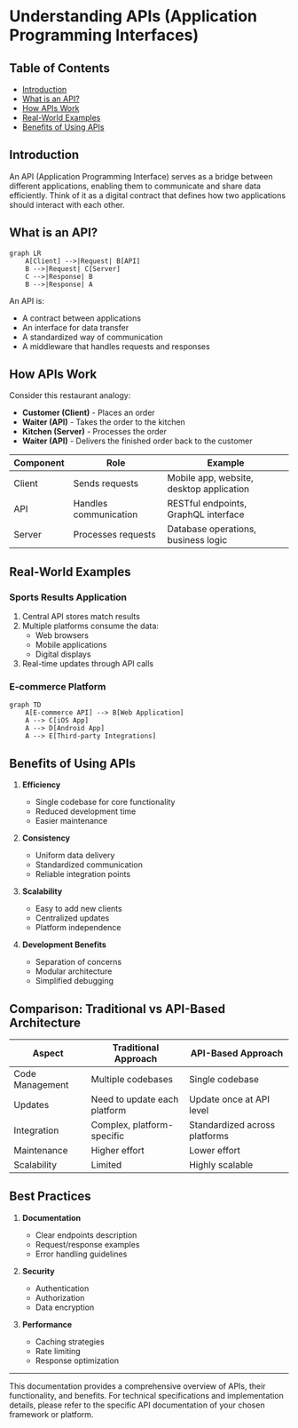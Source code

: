 # Understanding APIs (Application Programming Interfaces)

## Table of Contents
- [Introduction](#introduction)
- [What is an API?](#what-is-an-api)
- [How APIs Work](#how-apis-work)
- [Real-World Examples](#real-world-examples)
- [Benefits of Using APIs](#benefits-of-using-apis)

## Introduction

An API (Application Programming Interface) serves as a bridge between different applications, enabling them to communicate and share data efficiently. Think of it as a digital contract that defines how two applications should interact with each other.

## What is an API?

```mermaid
graph LR
    A[Client] -->|Request| B[API]
    B -->|Request| C[Server]
    C -->|Response| B
    B -->|Response| A
```

An API is:
- A contract between applications
- An interface for data transfer
- A standardized way of communication
- A middleware that handles requests and responses

## How APIs Work

Consider this restaurant analogy:
- **Customer (Client)** - Places an order
- **Waiter (API)** - Takes the order to the kitchen
- **Kitchen (Server)** - Processes the order
- **Waiter (API)** - Delivers the finished order back to the customer

| Component | Role | Example |
|-----------|------|---------|
| Client | Sends requests | Mobile app, website, desktop application |
| API | Handles communication | RESTful endpoints, GraphQL interface |
| Server | Processes requests | Database operations, business logic |

## Real-World Examples

### Sports Results Application
1. Central API stores match results
2. Multiple platforms consume the data:
   - Web browsers
   - Mobile applications
   - Digital displays
3. Real-time updates through API calls

### E-commerce Platform
```mermaid
graph TD
    A[E-commerce API] --> B[Web Application]
    A --> C[iOS App]
    A --> D[Android App]
    A --> E[Third-party Integrations]
```

## Benefits of Using APIs

1. **Efficiency**
   - Single codebase for core functionality
   - Reduced development time
   - Easier maintenance

2. **Consistency**
   - Uniform data delivery
   - Standardized communication
   - Reliable integration points

3. **Scalability**
   - Easy to add new clients
   - Centralized updates
   - Platform independence

4. **Development Benefits**
   - Separation of concerns
   - Modular architecture
   - Simplified debugging

## Comparison: Traditional vs API-Based Architecture

| Aspect | Traditional Approach | API-Based Approach |
|--------|---------------------|-------------------|
| Code Management | Multiple codebases | Single codebase |
| Updates | Need to update each platform | Update once at API level |
| Integration | Complex, platform-specific | Standardized across platforms |
| Maintenance | Higher effort | Lower effort |
| Scalability | Limited | Highly scalable |

## Best Practices

1. **Documentation**
   - Clear endpoints description
   - Request/response examples
   - Error handling guidelines

2. **Security**
   - Authentication
   - Authorization
   - Data encryption

3. **Performance**
   - Caching strategies
   - Rate limiting
   - Response optimization

---

This documentation provides a comprehensive overview of APIs, their functionality, and benefits. For technical specifications and implementation details, please refer to the specific API documentation of your chosen framework or platform.
